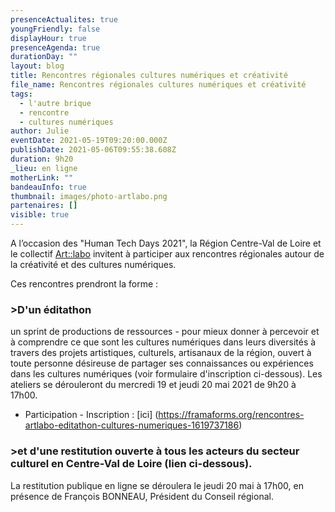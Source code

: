 ```yaml
---
presenceActualites: true
youngFriendly: false
displayHour: true
presenceAgenda: true
durationDay: ""
layout: blog
title: Rencontres régionales cultures numériques et créativité
file_name: Rencontres régionales cultures numériques et créativité
tags:
  - l'autre brique
  - rencontre
  - cultures numériques
author: Julie
eventDate: 2021-05-19T09:20:00.000Z
publishDate: 2021-05-06T09:55:38.608Z
duration: 9h20
_lieu: en ligne
motherLink: ""
bandeauInfo: true
thumbnail: images/photo-artlabo.png
partenaires: []
visible: true
---
```

A l’occasion des "Human Tech Days 2021", la Région Centre-Val de Loire et le collectif [Art::labo](https://artlabo.org/) invitent à participer aux rencontres régionales autour de la créativité et des cultures numériques.

Ces rencontres prendront la forme  :

### >D'un éditathon
un sprint de productions de ressources - pour mieux donner à percevoir et à comprendre ce que sont les cultures numériques dans leurs diversités à travers des projets artistiques, culturels, artisanaux de la région, ouvert à toute personne désireuse de partager ses connaissances ou expériences dans les cultures numériques (voir formulaire d'inscription ci-dessous). Les ateliers se dérouleront du mercredi 19 et jeudi 20 mai 2021 de 9h20 à 17h00. 

* Participation - Inscription :  [ici] (https://framaforms.org/rencontres-artlabo-editathon-cultures-numeriques-1619737186)

### >et d'une restitution ouverte à tous les acteurs du secteur culturel en Centre-Val de Loire (lien ci-dessous).
 
La restitution publique en ligne se déroulera le jeudi 20 mai à 17h00, en présence de François BONNEAU, Président du Conseil régional.


